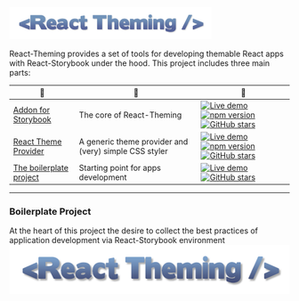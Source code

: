 
[![React-Theming](doc/logo-small.png)](https://github.com/sm-react/react-theming)

React-Theming provides a set of tools for developing themable React apps with React-Storybook under the hood. This project includes three main parts:

 :small_red_triangle_down: | :small_red_triangle_down:  |  :small_red_triangle_down:  
----------- | ----------------- | --------------------
[Addon for Storybook](https://github.com/sm-react/storybook-addon-material-ui) | The core of React-Theming | [![Live demo](https://img.shields.io/badge/Live%20Demo-%20Storybook-brightgreen.svg)](https://sm-react.github.io/storybook-addon-material-ui)  [![npm version](https://badge.fury.io/js/storybook-addon-material-ui.svg)](https://badge.fury.io/js/storybook-addon-material-ui)  [![GitHub stars](https://img.shields.io/github/stars/sm-react/storybook-addon-material-ui.svg?style=social&label=Star)](https://github.com/sm-react/storybook-addon-material-ui)
[React Theme Provider](https://github.com/sm-react/react-theme-provider) | A generic theme provider and (very) simple CSS styler | [![Live demo](https://img.shields.io/badge/Live%20Demo-%20Storybook-brightgreen.svg)](https://sm-react.github.io/react-theme-provider)  [![npm version](https://badge.fury.io/js/react-theme-provider.svg)](https://badge.fury.io/js/react-theme-provider)    [![GitHub stars](https://img.shields.io/github/stars/sm-react/react-theme-provider.svg?style=social&label=Star)](https://github.com/sm-react/react-theme-provider)
[The boilerplate project](https://github.com/sm-react/react-theme-provider) | Starting point for apps development | [![Live demo](https://img.shields.io/badge/Live%20Demo-%20Storybook-brightgreen.svg)](https://sm-react.github.io/react-theming) [![GitHub stars](https://img.shields.io/github/stars/sm-react/react-theming.svg?style=social&label=Star)](https://github.com/sm-react/react-theming)

---

### Boilerplate Project

At the heart of this project the desire to collect the best practices of application development via React-Storybook environment
[<img src="doc/logoReact-theming.png" align="left" class="logo" height="88" width="550"/>](https://github.com/sm-react/react-theming)
